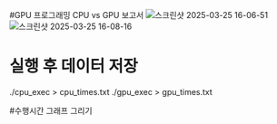 #GPU 프로그래밍 
CPU vs GPU 보고서
![스크린샷 2025-03-25 16-06-51](https://github.com/user-attachments/assets/f679248c-95c3-45bb-b09f-972d665f9df8)
![스크린샷 2025-03-25 16-08-16](https://github.com/user-attachments/assets/f904b37d-0e72-4999-9c74-92efd007caed)

# 실행 후 데이터 저장 
./cpu_exec > cpu_times.txt
./gpu_exec > gpu_times.txt

#수행시간 그래프 그리기
